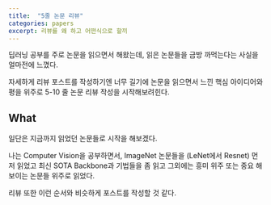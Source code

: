 ```yaml
---
title:  "5줄 논문 리뷰"
categories: papers
excerpt: 리뷰를 왜 하고 어떤식으로 할끼  
---
```

딥러닝 공부를 주로 논문을 읽으면서 해왔는데, 읽은 논문들을 금방 까먹는다는 사실을 얼마전에 느꼈다. 

자세하게 리뷰 포스트를 작성하기엔 너무 길기에 논문을 읽으면서 느낀 핵심 아이디어와 평을 위주로 5-10 줄 논문 리뷰 작성을 시작해보려힌다.


## What
일단은 지금까지 읽었던 논문들로 시작을 해보겠다.

나는 Computer Vision을 공부하면서, ImageNet 논문들을 (LeNet에서 Resnet) 먼저 읽었고 최신 SOTA Backbone과 기법들을 좀 읽고 그외에는 흥미 위주 또는 중요 해보이는 논문들 위주로 읽었다.

리뷰 또한 이런 순서와 비슷하게 포스트를 작성할 것 같다.

